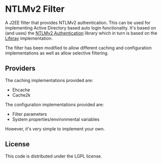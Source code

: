 # NTLMv2 Filter

A J2EE filter that provides NTLMv2 authentication. This can be used for implementing Active Directory based auto login 
functionality. It's based on (and uses) the [NTLMv2 Authentication](http://ntlmv2auth.sourceforge.net/) library which 
in turn is based on the [Liferay](https://www.liferay.com/) implementation.

The filter has been modified to allow different caching and configuration implementations as well as allow selective 
filtering.

## Providers

The caching implementations provided are:

 * Ehcache
 * Cache2k
 
The configuration implementations provided are:

 * Filter parameters
 * System properties/environmental variables
 
However, it's very simple to implement your own.

## License

This code is distributed under the LGPL license.
